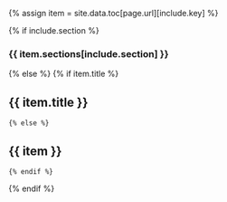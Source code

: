 {% assign item = site.data.toc[page.url][include.key] %}

{% if include.section %}
### {{ item.sections[include.section] }}
{% else %}
    {% if item.title %}
## {{ item.title }}
    {% else %}
## {{ item }}
    {% endif %}
{% endif %}
